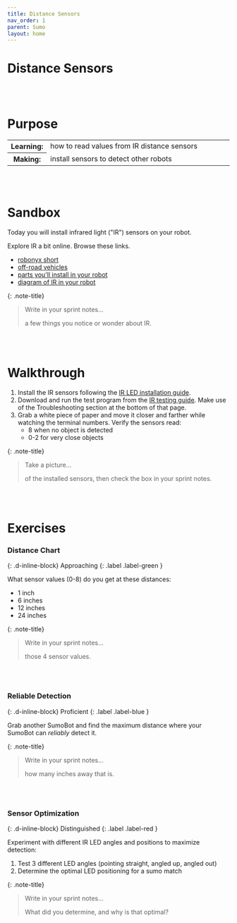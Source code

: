 ```yaml
---
title: Distance Sensors
nav_order: 1
parent: Sumo
layout: home
---
```


# Distance Sensors

<br><br>

# Purpose

<table>
  <tr>
    <th>Learning:</th>
    <td style="width:100%">how to read values from IR distance sensors</td>
  </tr>
  <tr>
    <th>Making:</th>
    <td style="width:100%">install sensors to detect other robots</td>
  </tr>
</table>
<br><br>

# Sandbox

Today you will install infrared light ("IR") sensors on your robot.

Explore IR a bit online. Browse these links.

- [robonyx short](https://www.youtube.com/shorts/epcZA5XsS20)
- [off-road vehicles](https://www.superbrightleds.com/blog/how-do-led-infrared-lights-work.html)
- [parts you'll install in your robot](https://learn.parallax.com/sites/default/files/content/Sumo/ir/ir-parts-front.png)
- [diagram of IR in your robot](https://learn.parallax.com/sites/default/files/content/Sumo/ir/ir-led-reflection-beams-falloff-explanation.png)

{: .note-title}

> Write in your sprint notes...
>
> a few things you notice or wonder about IR.

<br><br>

# Walkthrough

1. Install the IR sensors following the [IR LED installation guide](https://learn.parallax.com/tutorials/robot/sumobot-wx/ir-sumobot-wx-opponent-detection-and-tracking/install-front-ir-leds-and).
2. Download and run the test program from the [IR testing guide](https://learn.parallax.com/tutorials/robot/sumobot-wx/ir-sumobot-wx-opponent-detection-and-tracking/terminal-ir-distance). Make use of the Troubleshooting section at the bottom of that page.
3. Grab a white piece of paper and move it closer and farther while watching the terminal numbers. Verify the sensors read:
   - 8 when no object is detected
   - 0-2 for very close objects

{: .note-title}

> Take a picture...
>
> of the installed sensors, then check the box in your sprint notes.

<br><br>

# Exercises

<!-- prettier-ignore-start -->
### Distance Chart
{: .d-inline-block}
Approaching
{: .label .label-green }

What sensor values (0-8) do you get at these distances:
- 1 inch
- 6 inches
- 12 inches
- 24 inches

{: .note-title}

> Write in your sprint notes...
>
> those 4 sensor values.

<br><br>

### Reliable Detection
{: .d-inline-block}
Proficient
{: .label .label-blue }

Grab another SumoBot and find the maximum distance where your SumoBot can _reliably_ detect it.

{: .note-title}

> Write in your sprint notes...
>
> how many inches away that is.

<br><br>

### Sensor Optimization
{: .d-inline-block}
Distinguished
{: .label .label-red }

Experiment with different IR LED angles and positions to maximize detection:
1. Test 3 different LED angles (pointing straight, angled up, angled out)
1. Determine the optimal LED positioning for a sumo match

{: .note-title}

> Write in your sprint notes...
>
> What did you determine, and why is that optimal?

<br><br>

<!-- prettier-ignore-end -->
